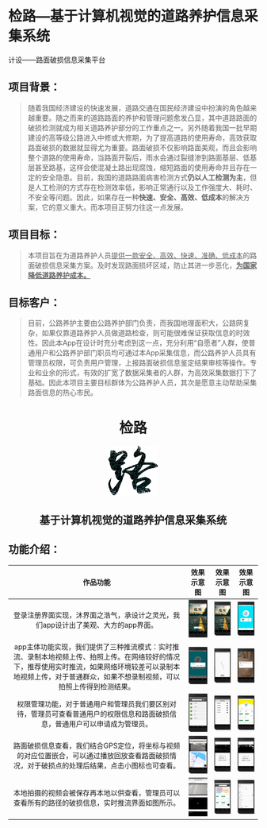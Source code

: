 # 检路—基于计算机视觉的道路养护信息采集系统
计设——路面破损信息采集平台

## 项目背景：

> ​		随着我国经济建设的快速发展，道路交通在国民经济建设中扮演的角色越来越重要。随之而来的道路路面的养护和管理问题愈发凸显，其中道路路面的破损检测就成为相关道路养护部分的工作重点之一。另外随着我国一批早期建设的高等级公路进入中修或大修期，为了提高道路的使用寿命，高效获取路面破损的数据就显得尤为重要。路面破损不仅影响路面美观，而且会影响整个道路的使用寿命，当路面开裂后，雨水会通过裂缝渗到路面基层、低基层甚至路基，这样会使混凝土路出现腐蚀，缩短路面的使用寿命并且存在一定的安全隐患。目前，我国的道路路面病害检测方式**仍以人工检测为主**，但是人工检测的方式存在检测效率低，影响正常通行以及工作强度大、耗时、不安全等问题。因此，如果存在一种**快速、安全、高效、低成本**的解决方案，它的意义重大。而本项目正努力往这一点发展。 

## 项目目标：

> ​		本项目旨在为道路养护人员<u>提供一款安全、高效、快速、准确、低成本</u>的路面破损信息采集方案。及时发现路面损坏区域，防止其进一步恶化，**<u>为国家降低道路养护成本。</u>** 

## 目标客户：

> ​		目前，公路养护主要由公路养护部门负责，而我国地理面积大，公路网复杂，如果仅靠道路养护人员做道路检查，则可能很难保证获取信息的时效性。因此本App在设计时充分考虑到这一点，充分利用“自愿者”人群，使普通用户和公路养护部门职员均可通过本App采集信息，而公路养护人员具有管理员权限，可负责用户管理，上报路面破损信息鉴定结果审核等操作。专业和业余的形式，有效的扩宽了数据采集者的人群，为高效采集数据打下了基础。因此本项目主要目标群体为公路养护人员，其次是愿意主动帮助采集路面信息的热心市民。 

<div align="center">

# 检路

<img src="./pictures/LOGO.png" height="100px" width="100px" />

## 基于计算机视觉的道路养护信息采集系统

</div>

## 功能介绍：



|                           作品功能                           |                     效果示意图                     |                     效果示意图                     |                     效果示意图                     |
| :----------------------------------------------------------: | :------------------------------------------------: | :------------------------------------------------: | :------------------------------------------------: |
| 登录注册界面实现，沐界面之浩气，承设计之灵光，我们app设计出了美观、大方的app界面。 | <img src="./pictures/01.png" style="zoom: 25%;" /> | <img src="./pictures/02.png" style="zoom: 25%;" /> | <img src="./pictures/07.png" style="zoom: 25%;" /> |
| app主体功能实现，我们提供了三种推流模式：实时推流、录制本地视频上传、拍照上传。在网络较好的情况下，推荐使用实时推流，如果网络环境较差可以录制本地视频上传，对于普通群众，如果不想录制视频，可以拍照上传得到检测结果。 | <img src="./pictures/11.png" style="zoom: 25%;" /> | <img src="./pictures/14.png" style="zoom: 25%;" /> | <img src="./pictures/13.png" style="zoom: 25%;" /> |
| 权限管理功能，对于普通用户和管理员我们要区别对待，管理员可查看普通用户的权限信息和路面破损信息，普通用户可以申请成为管理员。 | <img src="./pictures/09.png" style="zoom: 25%;" /> | <img src="./pictures/10.png" style="zoom: 25%;" /> | <img src="./pictures/08.png" style="zoom: 25%;" /> |
| 路面破损信息查看，我们结合GPS定位，将坐标与视频的对应位置嵌合，可以通过播放回放查看路面破损情况，对于破损点的处理后结果，点击小图标也可查看。 | <img src="./pictures/03.png" style="zoom: 25%;" /> | <img src="./pictures/04.png" style="zoom: 25%;" /> | <img src="./pictures/05.png" style="zoom: 25%;" /> |
| 本地拍摄的视频会被保存再本地以供查看，管理员可以查看所有的路径的破损信息，实时推流界面如图所示。 | <img src="./pictures/15.jpg" style="zoom: 25%;" /> | <img src="./pictures/06.png" style="zoom: 25%;" /> | <img src="./pictures/12.png" style="zoom:25%;" />  |

